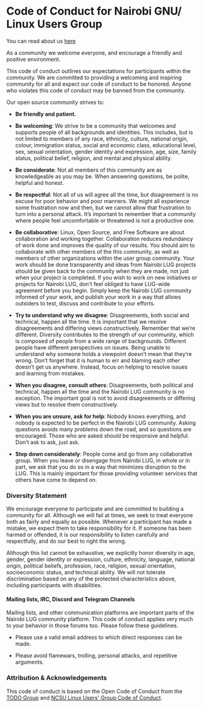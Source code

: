 # Code of Conduct for Nairobi GNU/ Linux Users Group

You can read about us [here](https://nairobilug.or.ke/pages/about-us.html)

As a community we welcome everyone, and encourage a friendly and positive
environment.

This code of conduct outlines our expectations for participants within the
community. We are committed to providing a welcoming and inspiring community for
all and expect our code of conduct to be honored. Anyone who violates this code
of conduct may be banned from the community.

Our open source community strives to:

- **Be friendly and patient.**

- **Be welcoming**: We strive to be a community that welcomes and supports
people of all backgrounds and identities. This includes, but is not limited to
members of any race, ethnicity, culture, national origin, colour, immigration
status, social and economic class, educational level, sex, sexual orientation,
gender identity and expression, age, size, family status, political belief,
religion, and mental and physical ability.

- **Be considerate**: Not all members of this community are as knowledgeable as
you may be. When answering questions, be polite, helpful and honest.

- **Be respectful**: Not all of us will agree all the time, but disagreement is
no excuse for poor behavior and poor manners. We might all experience some
frustration now and then, but we cannot allow that frustration to turn into a
personal attack. It’s important to remember that a community where people feel
uncomfortable or threatened is not a productive one.

- **Be collaborative**: Linux, Open Source, and Free Software are about
collaboration and working together. Collaboration reduces redundancy of work
done and improves the quality of our results. You should aim to collaborate with
other members of the this community, as well as members of other organizations
within the user group community. Your work should be done transparently and
ideas from Nairobi LUG projects should be given back to the community when they are
made, not just when your project is completed. If you wish to work on new
initiatives or projects for Nairobi LUG, don't feel obliged to have LUG-wide
agreement before you begin. Simply keep the Nairobi LUG community informed of your
work, and publish your work in a way that allows outsiders to test, discuss and
contribute to your efforts.

- **Try to understand why we disagree**: Disagreements, both social and
technical, happen all the time. It is important that we resolve disagreements
and differing views constructively. Remember that we’re different. Diversity
contributes to the strength of our community, which is composed of people from
a wide range of backgrounds. Different people have different perspectives on
issues. Being unable to understand why someone holds a viewpoint doesn’t mean
that they’re wrong. Don’t forget that it is human to err and blaming each
other doesn’t get us anywhere. Instead, focus on helping to resolve issues and
learning from mistakes.

- **When you disagree, consult others**: Disagreements, both political and
technical, happen all the time and the Nairobi LUG community is no exception. The
important goal is not to avoid disagreements or differing views but to resolve
them constructively.

- **When you are unsure, ask for help**: Nobody knows everything, and nobody is
expected to be perfect in the Nairobi LUG community. Asking questions avoids many
problems down the road, and so questions are encouraged. Those who are asked
should be responsive and helpful. Don't ask to ask, just ask.

- **Step down considerately**: People come and go from any collaborative group.
When you leave or disengage from Nairobi LUG, in whole or in part, we ask that you do
so in a way that minimizes disruption to the LUG. This is mainly important for
those providing volunteer services that others have come to depend on.

### Diversity Statement

We encourage everyone to participate and are committed to building a community
for all. Although we will fail at times, we seek to treat everyone both as
fairly and equally as possible. Whenever a participant has made a mistake, we
expect them to take responsibility for it. If someone has been harmed or
offended, it is our responsibility to listen carefully and respectfully, and do
our best to right the wrong.

Although this list cannot be exhaustive, we explicitly honor diversity in age,
gender, gender identity or expression, culture, ethnicity, language, national
origin, political beliefs, profession, race, religion, sexual orientation,
socioeconomic status, and technical ability. We will not tolerate discrimination
based on any of the protected characteristics above, including participants with
disabilities.

#### Mailing lists, IRC, Discord and Telegram Channels

Mailing lists, and other communication platforms are important parts of the
Nairobi LUG community platform. This code of conduct applies very much to your
behavior in those forums too. Please follow these guidelines.

- Please use a valid email address to which direct responses can be made.

- Please avoid flamewars, trolling, personal attacks, and repetitive arguments.

### Attribution & Acknowledgements

This code of conduct is based on the Open Code of Conduct from the [TODO Group](https://github.com/todogroup/opencodeofconduct/) and [NCSU Linux Users' Group Code of Conduct](https://github.com/ncsulug/code-of-conduct).
